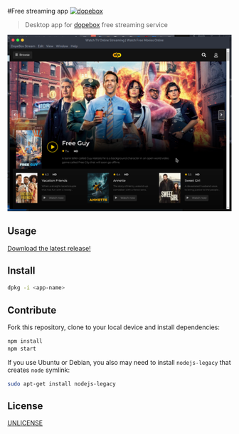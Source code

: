 #Free streaming app [![dopebox](https://snapcraft.io/dopebox/badge.svg)](https://snapcraft.io/dopebox)
> Desktop app for [dopebox][dopebox] free streaming service

![](media/screenshot.png)

## Usage

[Download the latest release!](https://github.com/jdevstudios/dopebox.net/releases/latest)

## Install

```sh
dpkg -i <app-name>
```

## Contribute

Fork this repository, clone to your local device and install dependencies:

```sh
npm install
npm start
```

If you use Ubuntu or Debian, you also may need to install `nodejs-legacy` that creates `node` symlink:

```sh
sudo apt-get install nodejs-legacy
```

## License

[UNLICENSE][unlicense]


[dopebox]: https://dopebox.net
[electron]: http://electron.atom.io
[unlicense]: http://unlicense.org
